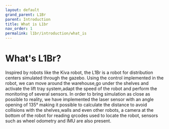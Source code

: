 ```yaml
---
layout: default
grand_parent: L1Br
parent: Introduction
title: What is L1br
nav_order: 1
permalink: l1br/introduction/what_is
---
```


# What's L1Br?
Inspired by robots like the Kiva robot, the L1Br is a robot for distribution centers simulated through the gazebo. Using the control implemented in the robot, we can move around the warehouse,go under the shelves and activate the lift tray system,adapt the speed of the robot and perform the monitoring of several sensors. In order to bring simulation as close as possible to reality, we have implemented the laser sensor with an angle opening of 135° making it possible to calculate the distance to avoid collisions with the shelves,walls and even other robots, a camera at the bottom of the robot for reading qrcodes used to locate the robot, sensors such as wheel odometry and IMU are also present.